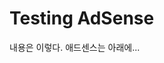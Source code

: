 
<div  class="stackedit__html"><h1  id="testing-adsense">Testing AdSense</h1>
<script async src="https://pagead2.googlesyndication.com/pagead/js/adsbygoogle.js"></script>
<ins class="adsbygoogle"
style="display:block; text-align:center;"
data-ad-layout="in-article"
data-ad-format="fluid"
data-ad-client="ca-pub-5998015764378916"
data-ad-slot="8073142933"></ins>
<script>
(adsbygoogle = window.adsbygoogle || []).push({});
</script>
내용은 이렇다. 
애드센스는 아래에... 
<!--stackedit_data:
eyJoaXN0b3J5IjpbLTE5OTAzNjk0NjcsMjU2Mzk1ODI3LDgwMD
k2MTg0MiwxNTQ0NTEyMzI2XX0=
-->